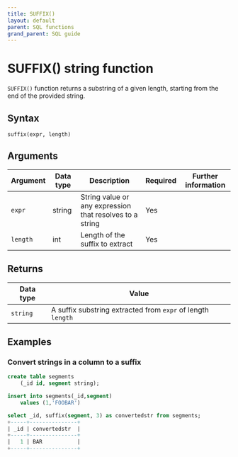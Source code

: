```yaml
---
title: SUFFIX()
layout: default
parent: SQL functions
grand_parent: SQL guide
---
```


# SUFFIX() string function

`SUFFIX()` function returns a substring of a given length, starting from the end of the provided string.

## Syntax

```
suffix(expr, length)
```

## Arguments

| Argument | Data type | Description | Required | Further information |
|---|---|---|---|---|
| `expr` | string | String value or any expression that resolves to a string | Yes| |
| `length` | int | Length of the suffix to extract | Yes | |

## Returns

| Data type | Value |
|---|---|
| `string` | A suffix substring extracted from `expr` of length `length` |


## Examples

### Convert strings in a column to a suffix

```sql
create table segments
    (_id id, segment string);

insert into segments(_id,segment)
    values (1,'FOOBAR')

select _id, suffix(segment, 3) as convertedstr from segments;
+-----+---------------+
| _id | convertedstr  |
+-----+---------------+
|   1 | BAR           |
+-----+---------------+
```